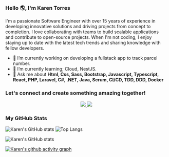 ### Hello 🌎, I'm Karen Torres

I'm a passionate Software Engineer with over 15 years of experience in developing innovative solutions and driving projects from concept to completion. I love collaborating with teams to build scalable applications and contribute to open-source projects. When I'm not coding, I enjoy staying up to date with the latest tech trends and sharing knowledge with fellow developers.

 - 🔭 I’m currently working on developing a fullstack app to track parcel number.
 - 🌱 I’m currently learning; Cloud, NestJS.
 - 💬 Ask me about **Html, Css, Sass, Bootstrap, Javascript, Typescript, React,  PHP,  Laravel,  C#, .NET, Java, Scrum, CI/CD, TDD, DDD, Docker**

### Let's connect and create something amazing together!

<p align="center">
    <a href="https://www.linkedin.com/in/ktorresno/" rel="nofollow">
        <img src="https://camo.githubusercontent.com/7fee771b415a6f144501304c2c4074aa62a0dd96ddc0f8c0aafd95ac0af584c1/68747470733a2f2f696d672e736869656c64732e696f2f62616467652f2d4c696e6b6564496e2d2532333030373742353f7374796c653d666f722d7468652d6261646765266c6f676f3d6c696e6b6564696e266c6f676f436f6c6f723d7768697465" data-canonical-src="https://img.shields.io/badge/-LinkedIn-%230077B5?style=for-the-badge&amp;logo=linkedin&amp;logoColor=white" style="max-width: 100%;">
    </a>
    <a href="mailto:ktorresno@gmail.com">
        <img src="https://camo.githubusercontent.com/001d7e9d9d991d84455ec2af45aaeb8d026b3dbe80613daca5dda51c3523befa/68747470733a2f2f696d672e736869656c64732e696f2f62616467652f2d476d61696c2d2532333333333f7374796c653d666f722d7468652d6261646765266c6f676f3d676d61696c266c6f676f436f6c6f723d776869746526636f6c6f723d726564" data-canonical-src="https://img.shields.io/badge/-Gmail-%23333?style=for-the-badge&amp;logo=gmail&amp;logoColor=white&amp;color=red" style="max-width: 100%;">
    </a>
</p>


### My GitHub Stats

![Karen's GitHub stats](https://github-readme-stats.vercel.app/api?username=ktorresno&theme=holi&show_icons=true&rank_icon=percentile)
![Top Langs](https://github-readme-stats.vercel.app/api/top-langs/?username=ktorresno&theme=holi&layout=compact)


![Karen's GitHub stats](https://github-readme-stats.vercel.app/api/top-langs/?username=ktorresno&amp;theme=dark&amp;hide_border=false&amp;&amp;layout=compact)

[![Karen's github activity graph](https://github-readme-activity-graph.vercel.app/graph?username=ktorresno&theme=react-dark)](https://github.com/ktorresno/github-readme-activity-graph)

<!--
**ktorresno/ktorresno** is a ✨ _special_ ✨ repository because its `README.md` (this file) appears on your GitHub profile.

Here are some ideas to get you started:

- 🔭 I’m currently working on ...
- 🌱 I’m currently learning ...
- 👯 I’m looking to collaborate on ...
- 🤔 I’m looking for help with ...
- 💬 Ask me about ...
- 📫 How to reach me: ...
- 😄 Pronouns: ...
- ⚡ Fun fact: ...
-->
